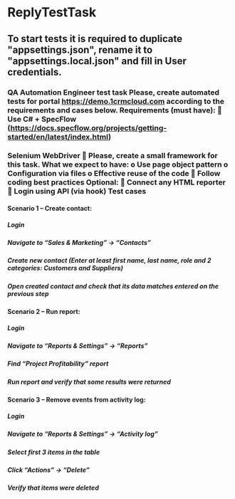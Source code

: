 # ReplyTestTask

## To start tests it is required to duplicate "appsettings.json", rename it to "appsettings.local.json" and fill in User credentials.

### QA Automation Engineer test task Please, create automated tests for portal https://demo.1crmcloud.com according to the requirements and cases below. Requirements (must have):  Use C# + SpecFlow (https://docs.specflow.org/projects/getting-started/en/latest/index.html)

### Selenium WebDriver  Please, create a small framework for this task. What we expect to have: o Use page object pattern o Configuration via files o Effective reuse of the code  Follow coding best practices Optional:  Connect any HTML reporter  Login using API (via hook) Test cases

#### Scenario 1 – Create contact:

##### Login

##### Navigate to “Sales & Marketing” -> “Contacts”

##### Create new contact (Enter at least first name, last name, role and 2 categories: Customers and Suppliers)

##### Open created contact and check that its data matches entered on the previous step

#### Scenario 2 – Run report:

##### Login

##### Navigate to “Reports & Settings” -> “Reports”

##### Find “Project Profitability” report

##### Run report and verify that some results were returned

#### Scenario 3 – Remove events from activity log:

##### Login

##### Navigate to “Reports & Settings” -> “Activity log”

##### Select first 3 items in the table

##### Click “Actions” -> “Delete”

##### Verify that items were deleted
